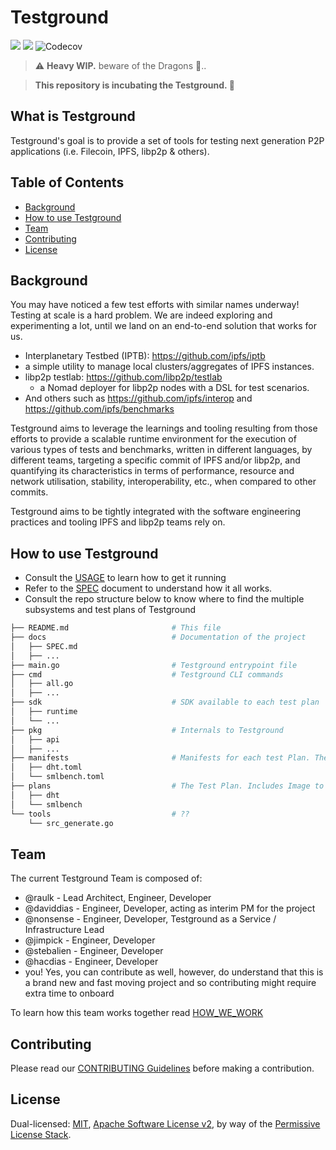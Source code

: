 # Testground

![](https://img.shields.io/badge/go-%3E%3D1.13.0-blue.svg)
[![](https://travis-ci.com/ipfs/testground.svg?branch=master)](https://travis-ci.com/ipfs/testground)
![Codecov](https://img.shields.io/codecov/c/gh/ipfs/testground)

> ⚠️ **Heavy WIP.** beware of the Dragons 🐉..

> **This repository is incubating the Testground. 🐣**


## What is Testground

Testground's goal is to provide a set of tools for testing next generation P2P applications (i.e. Filecoin, IPFS, libp2p & others).


## Table of Contents

- [Background](#background)
- [How to use Testground](#how-to-use-testground)
- [Team](#team)
- [Contributing](#contributing)
- [License](#license)


## Background

You may have noticed a few test efforts with similar names underway! Testing at scale is a hard problem. We are indeed exploring and experimenting a lot, until we land on an end-to-end solution that works for us.

-  Interplanetary Testbed (IPTB): https://github.com/ipfs/iptb
  - a simple utility to manage local clusters/aggregates of IPFS instances.
- libp2p testlab: https://github.com/libp2p/testlab
  - a Nomad deployer for libp2p nodes with a DSL for test scenarios.
- And others such as https://github.com/ipfs/interop and https://github.com/ipfs/benchmarks

Testground aims to leverage the learnings and tooling resulting from those efforts to provide a scalable runtime environment for the execution of various types of tests and benchmarks, written in different languages, by different teams, targeting a specific commit of IPFS and/or libp2p, and quantifying its characteristics in terms of performance, resource and network utilisation, stability, interoperability, etc., when compared to other commits.

Testground aims to be tightly integrated with the software engineering practices and tooling IPFS and libp2p teams rely on.


## How to use Testground

- Consult the [USAGE](./docs/USAGE.md) to learn how to get it running
- Refer to the [SPEC](docs/SPEC.md) document to understand how it all works.
- Consult the repo structure below to know where to find the multiple subsystems and test plans of Testground

```bash
├── README.md                       # This file
├── docs                            # Documentation of the project
│   ├── SPEC.md
│   ├── ...
├── main.go                         # Testground entrypoint file
├── cmd                             # Testground CLI commands
│   ├── all.go
│   ├── ...
├── sdk                             # SDK available to each test plan
│   ├── runtime
│   └── ...
├── pkg                             # Internals to Testground
│   ├── api
│   ├── ...
├── manifests                       # Manifests for each test Plan. These exist independent from plans to enable plans to live elsewhere
│   ├── dht.toml
│   └── smlbench.toml
├── plans                           # The Test Plan. Includes Image to be run, Assertions and more
│   ├── dht
│   └── smlbench
└── tools                           # ??
    └── src_generate.go
```


## Team

The current Testground Team is composed of:

- @raulk - Lead Architect, Engineer, Developer
- @daviddias - Engineer, Developer, acting as interim PM for the project
- @nonsense - Engineer, Developer, Testground as a Service / Infrastructure Lead
- @jimpick - Engineer, Developer
- @stebalien - Engineer, Developer
- @hacdias - Engineer, Developer
- you! Yes, you can contribute as well, however, do understand that this is a brand new and fast moving project and so contributing might require extra time to onboard

To learn how this team works together read [HOW_WE_WORK](./docs/HOW_WE_WORK.md)


## Contributing

Please read our [CONTRIBUTING Guidelines](./CONTRIBUTING.md) before making a contribution.


## License

Dual-licensed: [MIT](./LICENSE-MIT), [Apache Software License v2](./LICENSE-APACHE), by way of the [Permissive License Stack](https://protocol.ai/blog/announcing-the-permissive-license-stack/).
